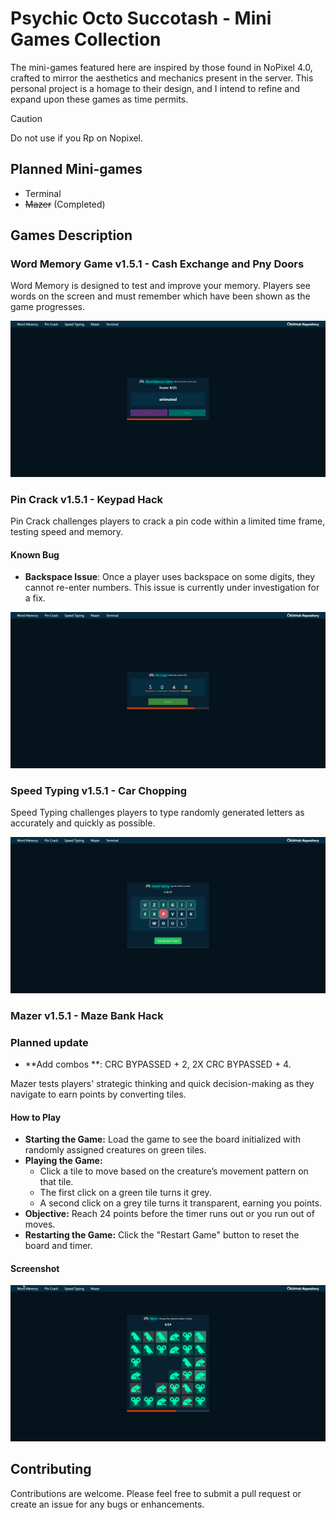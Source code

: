 # Psychic Octo Succotash - Mini Games Collection

The mini-games featured here are inspired by those found in NoPixel 4.0, crafted to mirror the aesthetics and mechanics present in the server. This personal project is a homage to their design, and I intend to refine and expand upon these games as time permits.

> [!CAUTION]
> Do not use if you Rp on Nopixel.

## Planned Mini-games
- Terminal
- ~~Mazer~~ (Completed)

## Games Description

### Word Memory Game v1.5.1 - Cash Exchange and Pny Doors

Word Memory is designed to test and improve your memory. Players see words on the screen and must remember which have been shown as the game progresses.

![word](https://github.com/OgPaine/psychic-octo-succotash/blob/main/WordMemory.png)

### Pin Crack v1.5.1 - Keypad Hack

Pin Crack challenges players to crack a pin code within a limited time frame, testing speed and memory. 

#### Known Bug
- **Backspace Issue**: Once a player uses backspace on some digits, they cannot re-enter numbers. This issue is currently under investigation for a fix.

![pincrack](https://github.com/OgPaine/psychic-octo-succotash/blob/main/PinCrack.png)

### Speed Typing v1.5.1 - Car Chopping

Speed Typing challenges players to type randomly generated letters as accurately and quickly as possible.

![speed](https://github.com/OgPaine/psychic-octo-succotash/blob/main/SpeedTyping.png)

### Mazer v1.5.1 - Maze Bank Hack
### Planned update
- **Add combos **: CRC BYPASSED + 2, 2X CRC BYPASSED + 4.


Mazer tests players' strategic thinking and quick decision-making as they navigate to earn points by converting tiles.

#### How to Play

- **Starting the Game:** Load the game to see the board initialized with randomly assigned creatures on green tiles.
- **Playing the Game:**
  - Click a tile to move based on the creature’s movement pattern on that tile.
  - The first click on a green tile turns it grey.
  - A second click on a grey tile turns it transparent, earning you points.
- **Objective:** Reach 24 points before the timer runs out or you run out of moves.
- **Restarting the Game:** Click the "Restart Game" button to reset the board and timer.

#### Screenshot

![mazer](https://github.com/OgPaine/psychic-octo-succotash/blob/main/Mazer.png)

## Contributing

Contributions are welcome. Please feel free to submit a pull request or create an issue for any bugs or enhancements.
